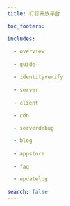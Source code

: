 ```yaml
---
title: 钉钉开放平台 

toc_footers:

includes:
  
  - overview
  
  - guide

  - identityverify
  
  - server
  
  - client
  
  - cdn

  - serverdebug

  - blog
  
  - appstore
  
  - faq

  - updatelog
 
search: false
--- 
```



